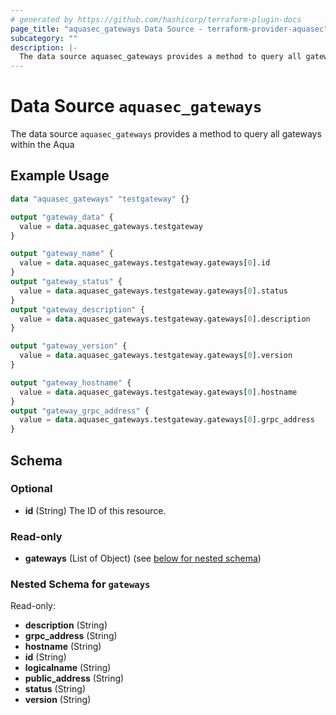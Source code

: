 ```yaml
---
# generated by https://github.com/hashicorp/terraform-plugin-docs
page_title: "aquasec_gateways Data Source - terraform-provider-aquasec"
subcategory: ""
description: |-
  The data source aquasec_gateways provides a method to query all gateways within the Aqua
---
```


# Data Source `aquasec_gateways`

The data source `aquasec_gateways` provides a method to query all gateways within the Aqua

## Example Usage

```terraform
data "aquasec_gateways" "testgateway" {}

output "gateway_data" {
  value = data.aquasec_gateways.testgateway
}

output "gateway_name" {
  value = data.aquasec_gateways.testgateway.gateways[0].id
}
output "gateway_status" {
  value = data.aquasec_gateways.testgateway.gateways[0].status
}
output "gateway_description" {
  value = data.aquasec_gateways.testgateway.gateways[0].description
}

output "gateway_version" {
  value = data.aquasec_gateways.testgateway.gateways[0].version
}

output "gateway_hostname" {
  value = data.aquasec_gateways.testgateway.gateways[0].hostname
}
output "gateway_grpc_address" {
  value = data.aquasec_gateways.testgateway.gateways[0].grpc_address
}
```

<!-- schema generated by tfplugindocs -->
## Schema

### Optional

- **id** (String) The ID of this resource.

### Read-only

- **gateways** (List of Object) (see [below for nested schema](#nestedatt--gateways))

<a id="nestedatt--gateways"></a>
### Nested Schema for `gateways`

Read-only:

- **description** (String)
- **grpc_address** (String)
- **hostname** (String)
- **id** (String)
- **logicalname** (String)
- **public_address** (String)
- **status** (String)
- **version** (String)


